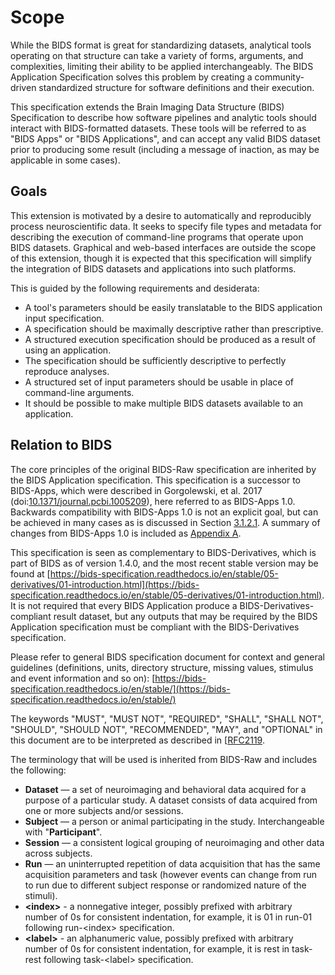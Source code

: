 # Scope

While the BIDS format is great for standardizing datasets, analytical tools
operating on that structure can take a variety of forms, arguments, and
complexities, limiting their ability to be applied interchangeably. The BIDS
Application Specification solves this problem by creating a community-driven
standardized structure for software definitions and their execution.

This specification extends the Brain Imaging Data Structure (BIDS) Specification
to describe how software pipelines and analytic tools should interact with
BIDS-formatted datasets. These tools will be referred to as "BIDS Apps" or "BIDS
Applications", and can accept any valid BIDS dataset prior to producing some
result (including a message of inaction, as may be applicable in some cases).

## Goals

This extension is motivated by a desire to automatically and reproducibly
process neuroscientific data. It seeks to specify file types and metadata for
describing the execution of command-line programs that operate upon BIDS
datasets. Graphical and web-based interfaces are outside the scope of this
extension, though it is expected that this specification will simplify the
integration of BIDS datasets and applications into such platforms.

This is guided by the following requirements and desiderata:

-   A tool's parameters should be easily translatable to the BIDS application
    input specification.
-   A specification should be maximally descriptive rather than prescriptive.
-   A structured execution specification should be produced as a result of using
    an application.
-   The specification should be sufficiently descriptive to perfectly reproduce
    analyses.
-   A structured set of input parameters should be usable in place of command-line
    arguments.
-   It should be possible to make multiple BIDS datasets available to an
    application.

## Relation to BIDS

The core principles of the original BIDS-Raw specification are inherited by the
BIDS Application specification. This specification is a successor to BIDS-Apps,
which were described in Gorgolewski, et al. 2017
(doi:[10.1371/journal.pcbi.1005209](https://doi.org/10.1371/journal.pcbi.1005209)),
here referred to as BIDS-Apps 1.0. Backwards compatibility with BIDS-Apps 1.0 is
not an explicit goal, but can be achieved in many cases as is discussed in
Section [3.1.2.1](#3-1-2-1-backwards-compatibility-9). A summary of changes from
BIDS-Apps 1.0 is included as
[Appendix A](#a-summary-of-changes-from-bids-apps-1-0-17).

This specification is seen as complementary to BIDS-Derivatives, which is part
of BIDS as of version 1.4.0, and the most recent stable version may be found at
[https://bids-specification.readthedocs.io/en/stable/05-derivatives/01-introduction.html](https://bids-specification.readthedocs.io/en/stable/05-derivatives/01-introduction.html).
It is not required that every BIDS Application produce a
BIDS-Derivatives-compliant result dataset, but any outputs that may be required
by the BIDS Application specification must be compliant with the
BIDS-Derivatives specification.

Please refer to general BIDS specification document for context and general
guidelines (definitions, units, directory structure, missing values, stimulus
and event information and so on):
[https://bids-specification.readthedocs.io/en/stable/](https://bids-specification.readthedocs.io/en/stable/)

The keywords "MUST", "MUST NOT", "REQUIRED", "SHALL", "SHALL NOT", "SHOULD",
"SHOULD NOT", "RECOMMENDED", "MAY", and "OPTIONAL" in this document are to be
interpreted as described in [[RFC2119](https://www.ietf.org/rfc/rfc2119.txt).

The terminology that will be used is inherited from BIDS-Raw and includes the
following:

-   **Dataset** — a set of neuroimaging and behavioral data acquired for a purpose
    of a particular study. A dataset consists of data acquired from one or more
    subjects and/or sessions.
-   **Subject** — a person or animal participating in the study. Interchangeable
    with "**Participant**".
-   **Session** — a consistent logical grouping of neuroimaging and other data
    across subjects.
-   **Run** — an uninterrupted repetition of data acquisition that has the same
    acquisition parameters and task (however events can change from run to run due
    to different subject response or randomized nature of the stimuli).
-   **&lt;index>** - a nonnegative integer, possibly prefixed with arbitrary
    number of 0s for consistent indentation, for example, it is 01 in run-01
    following run-&lt;index> specification.
-   **&lt;label>** - an alphanumeric value, possibly prefixed with arbitrary
    number of 0s for consistent indentation, for example, it is rest in task-rest
    following task-&lt;label> specification.
